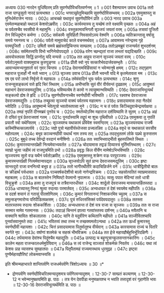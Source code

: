 अध्यायः 030
नारदेन युधिष्ठिरम् प्रति सुवर्णष्ठीविचरितवर्णनम् ॥ 1 ॥
001	वैशम्पायन उवाच 
001a	ततो राजा पाण्डुसुतो नारदं प्रत्यभाषत ।
001c	भगवञ्छ्रोतुमिच्छामि सुवर्णष्ठीविसम्भवम् ॥
002a	एवमुक्तस्तु स मुनिर्धर्मराजेन नारदः ।
002c	आचचक्षे यथावृत्तं सुवर्णष्ठीविनं प्रति ॥
003	नारद उवाच 
003a	एवमेतन्महाबाहो यथाऽयं केशवोऽब्रवीत् ।
003c	कार्यस्यास्य तु यच्छेषं तत्ते वक्ष्यामि पृच्छतः ॥
004a	अहं च पर्वतश्चैव स्वस्रीयो मे महामुनिः ।
004c	वस्तुकामावभिगतौ सृञ्जयं जयतां वरम् ॥
005a	तत्रावां पूजितौ तेन विधिदृष्टेन कर्मणा ।
005c	सर्वकामैः सुविहितौ निवसावोऽस्य वेश्मनि ॥
006a	व्यतिक्रान्तासु वर्षासु समये गमनस्य च ।
006c	पर्वतो मामुवाचेदं काले वचनमर्थवत् ॥
007a	आवामस्य नरेन्द्रस्य गृहे परमपूजितौ ।
007c	उषितौ समये ब्रह्मंस्तद्विचिन्तय साम्प्रतम् ॥
008a	ततोऽहमब्रुवं राजन्पर्वतं शुभदर्शनम् ।
008c	सर्वमेतत्त्वयि विभो भागिनेयोपपद्यते ॥
009a	वरेण च्छन्द्यतां राजा लभतां यद्यदिच्छति ।
009c	आवयोस्तपसा सिद्धिं प्राप्नोतु यदि मन्यसे ॥
010a	तत आहूय राजानं सृञ्जयं जयतां वरम् ।
010c	पर्वतोऽनुमतो वाक्यमुवाच कुरुपुङ्गव ॥
011a	प्रीतौ स्वो नृप सत्कारैर्भवदार्जवसम्भृतैः ।
011c	आवाभ्यामभ्यनुज्ञातो वरं नृवर चिन्तय ॥
012a	देवानामविहिंसायां न भवेन्मानुषे क्षमम् ।
012c	तद्गृहाण महाराज पूजार्हो नौ मतो भवान् ॥
013	सृञ्जय उवाच 
013a	प्रीतौ भवन्तौ यदि मे कृतमेतावता मम ।
013c	एष एव परो लाभो निर्वृत्तो मे महाफलः ॥
014a	तमेवंवादिनं भूयः पर्वतः प्रत्यभाषत ।
014c	शृणु राजन्सुसङ्कल्पं यत्ते हृदि चिरं स्थितम् ॥
015a	अभीप्ससि सुतं वीरं वीर्यवन्तं दृढव्रतम् ।
015c	आयुष्मतं महाभागं देवराजसमद्युतिम् ॥
016a	भविष्यत्येष ते कामो न त्वायुष्मान्भविष्यति ।
016c	देवराजाभिभूत्यर्थं सङ्कल्पो ह्येष ते हृदि ॥
017a	सुवर्णष्ठीवनाच्चैव स्वर्णष्ठीवी भविष्यति ।
017c	रक्ष्यश्च देवराजात्स देवराजसमद्युतिः ॥
018a	तच्छ्रुत्वा सृञ्जयो वाक्यं पर्वतस्य महात्मनः ।
018c	प्रसादयामास तदा नैतदेवं भवेदिति ॥
019a	आयुष्मान्मे भवेत्पुत्रो भवतोस्तपसा मुने ।
019c	न च तं पर्वतः किञ्चिदुवाचेन्द्रव्यपेक्षया ॥
020a	तमहं नृपतिं दीनमब्रवं पुनरेव च ।
020c	स्मर्तव्योऽस्मि महाराज दर्शयिष्यामि ते सुतम् ॥
021a	अहं ते दयितं पुत्रं प्रेतराजवशं गतम् ।
021c	पुनर्दास्यामि तद्रूपं मा शुचः पृथिवीपते ॥
022a	एवमुक्त्वा तु नृपतिं प्रयातौ स्वो यथेप्सितम् ।
022c	सृञ्जयश्च यथाकामं प्रविवेश स्वमन्दिरम् ॥
023a	सृञ्जयस्याथ राजर्षेः कस्मिंश्चित्कालपर्यये ।
023c	जज्ञे पुत्रो महावीर्यस्तेजसा प्रज्वलन्निव ॥
024a	ववृधे स यथाकालं सरसीव महोत्पलम् ।
024c	बभूव काञ्चनष्ठीवी यथार्थं नाम तस्य तत् ॥
025a	तदद्भुततमं लोके पप्रथे कुरुसत्तम ।
025c	बुबुधे तच्च देवेन्द्रो वरदानं मनीषिणोः ॥
026a	ततः स्वाभिभवाद्भीतो बृहस्पतिमते स्थितः ।
026c	कुमारस्यान्तरप्रेक्षी नित्यमेवाभ्यवर्तत ॥
027a	चोदयामास तद्वज्रं दिव्यास्त्रं मूर्तिमत्स्थितम् ।
027c	व्याघ्रो भूत्वा जहीमं त्वं राजपुत्रमिति प्रभो ॥
028a	प्रवृद्धः किल वीर्येण मामेषोऽभिभविष्यति ।
028c	सृञ्जयस्य सुतो वज्र यथैनं पर्वतोऽब्रवीत् ॥
029a	एवमुक्तस्तु शक्रेण वज्रः परपुरञ्जयः ।
029c	कुमारमन्तरप्रेक्षी नित्यमेवान्वपद्यत ॥
030a	सृञ्जयोऽपि सुतं प्राप्य देवराजसमद्युतिम् ।
030c	हृष्टः सान्तःपुरो राजा वननित्यो बभूव ह ॥
031a	ततो भागीरथीतीरे कदाचिन्निर्जने वने ।
031c	धात्रीद्वितीयो बालः स क्रीडार्थं पर्यधावत ॥
032a	पञ्चवर्षकदेशीयो बालो नागेन्द्रविक्रमः ।
032c	सहसोत्पतितं व्याघ्रमाससाद महाबलम् ॥
033a	स बालस्तेन निष्पिष्टो वेपमानो नृपात्मजः ।
033c	व्यसुः पपात मेदिन्यां ततो धात्री विचुक्रुशे ॥
034a	हत्वा तु राजपुत्रं स तत्रैवान्तरधीयत ।
034c	शार्दूलो देवराजस्य माययान्तर्हितस्तदा ॥
035a	धात्र्यास्तु निनदं श्रुत्वा रुदत्याः परमार्तवत् ।
035c	अभ्यधावत तं देशं स्वयमेव महीपतिः ॥
036a	स ददर्श शयानं तं गतासुं पीतशोणितम् ।
036c	कुमारं विगतानन्दं निशाकरमिव च्युतम् ॥
037a	स तमुत्सङ्गमारोप्य परिपीडितवक्षसम् ।
037c	पुत्रं रुधिरसंसिक्तं पर्यदेवयदातुरः ॥
038a	ततस्ता मातरस्तस्य रुदत्यः शोककर्शिताः ।
038c	अभ्यधावन्त तं देशं यत्र राजा स सृञ्जयः ॥
039a	ततः स राजा सस्मार मामेव गतमानसः ।
039c	तदाऽहं चिन्तनं ज्ञात्वा गतवांस्तस्य दर्शनम् ॥
040a	मयैतानि च वाक्यानि श्रावितः शोकलालसः ।
040c	यानि ते यदुवीरेण कथितानि महीपते ॥
041a	सञ्जीवितश्चापि पुनर्वासवानुमते तदा ।
041c	भवितव्यं तथा तच्च न तच्छक्यमतोऽन्यथा ॥
042a	तत ऊर्ध्वं कुमारस्तु स्वर्णष्ठीवी महायशाः ।
042c	चित्तं प्रसादयामास पितुर्मातुश्च वीर्यवान् ॥
043a	कारयामास राज्यं च पितरि स्वर्गते नृप ।
043c	वर्षाणां शतमेकं च सहस्रं भीमविक्रमः ॥
044a	तत ईजे महायज्ञैर्बहुभिर्भूरिदक्षिणैः ।
044c	तर्पयामास देवांश्च पितॄंश्चैव महाद्युतिः ॥
045a	उत्पाद्य च बहून्पुत्रान्कुलसन्तानकारिणः ।
045c	कालेन महता राजन्कालधर्ममुपेयिवान् ॥
046a	स त्वं राजेन्द्र सञ्जातं शोकमेकं निवर्तय ।
046c	यथा त्वं केशवः प्राह व्यासश्च सुमहातपाः ॥
047a	पितृपैतामहं राज्यमास्थाय धुरमुद्वह ।
047c	इष्ट्वा पुण्यैर्महायज्ञैरिष्टं लोकमवाप्स्यसि ॥ 

इति श्रीमन्महाभारते शान्तिपर्वणि राजधर्मपर्वणि त्रिंशोऽध्यायः ॥ 30 ॥*

* द्रोणपर्वणि स्वर्णष्ठीविचरितमन्यादृशमत्र पर्वणित्वन्यादृशम् । 12-30-7 साम्प्रतं कल्याणम् ॥ 12-30-12 न भवेन्मानुषक्षयमिति झ. पाठः । तत्र येन देवपीडा मनुष्यक्षयश्च न भवति तत्तादृशं वरं गृहाणेति भावः ॥ 12-30-16 देवराजविभूत्यर्थमिति ड. पाठः ॥
